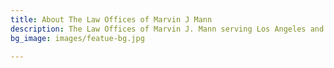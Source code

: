 ```yaml
---
title: About The Law Offices of Marvin J Mann
description: The Law Offices of Marvin J. Mann serving Los Angeles and Orange County.
bg_image: images/featue-bg.jpg

---
```

